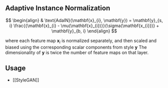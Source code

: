
## Adaptive Instance Normalization
$$
\begin{align}
& \text{AdaIN}(\mathbf{x}_{i}, \mathbf{y}) = \mathbf{y}_{s, i} \frac{{\mathbf{x}_{i} - \mu(\mathbf{x}_{i})}}{\sigma(\mathbf{x_{i}})} + \mathbf{y}_{b, i}
\end{align}
$$

where each feature map $\mathbf{x}_{i}$ is normalized separately, and then scaled and biased using the corresponding scalar components from style $\mathbf{y}$ The dimensionality of $\mathbf{y}$ is twice the number of feature maps on that layer.


## Usage
- [[StyleGAN]]